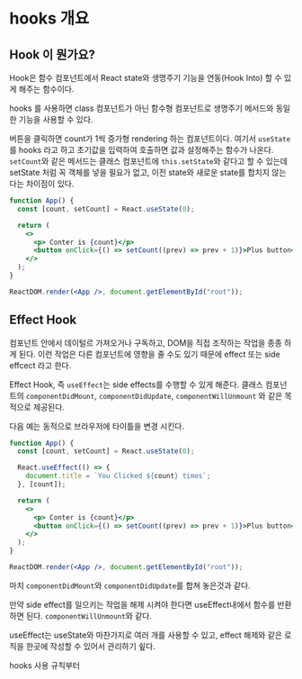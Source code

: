 # hooks 개요

## Hook 이 뭔가요?

Hook은 함수 컴포넌트에서 React state와 생명주기 기능을 연동(Hook Into) 할 수 있게 해주는 함수이다.

hooks 를 사용하면 class 컴포넌트가 아닌 함수형 컴포넌트로 생명주기 메서드와 동일한 기능을 사용할 수 있다.

버튼을 클릭하면 count가 1씩 증가형 rendering 하는 컴포넌트이다. 여기서 `useState`를 hooks 라고 하고 초기값을 입력하여 호출하면 값과 설정해주는 함수가 나온다. `setCount`와 같은 메서드는 클래스 컴포넌트에 `this.setState`와 같다고 할 수 있는데 setState 처럼 꼭 객체를 넣을 필요가 없고, 이전 state와 새로운 state를 합치지 않는다는 차이점이 있다.

```jsx
function App() {
  const [count, setCount] = React.useState(0);

  return (
    <>
      <p> Conter is {count}</p>
      <button onClick={() => setCount((prev) => prev + 1)}>Plus button</button>
    </>
  );
}

ReactDOM.render(<App />, document.getElementById("root"));
```

## Effect Hook

컴포넌트 안에서 데이털르 가져오거나 구독하고, DOM을 직접 조작하는 작업을 종종 하게 된다. 이런 작업은 다른 컴포넌트에 영향을 줄 수도 있기 때문에 effect 또는 side effcect 라고 한다.

Effect Hook, 즉 `useEffect`는 side effects를 수행할 수 있게 해준다. 클래스 컴포넌트의 `componentDidMount`, `componentDidUpdate`, `componentWillUnmount` 와 같은 목적으로 제공된다.

다음 예는 동적으로 브라우저에 타이틀을 변경 시킨다.

```jsx
function App() {
  const [count, setCount] = React.useState(0);

  React.useEffect(() => {
    document.title = `You Clicked ${count} times`;
  }, [count]);

  return (
    <>
      <p> Conter is {count}</p>
      <button onClick={() => setCount((prev) => prev + 1)}>Plus button</button>
    </>
  );
}

ReactDOM.render(<App />, document.getElementById("root"));
```

마치 `componentDidMount`와 `componentDidUpdate`를 합쳐 놓은것과 같다.

만약 side effect를 일으키는 작업을 해제 시켜야 한다면 useEffect내에서 함수를 반환하면 된다. `componentWillUnmount`와 같다.

useEffect는 useState와 마찬가지로 여러 개를 사용할 수 있고, effect 해제와 같은 로직을 한곳에 작성할 수 있어서 관리하기 슆다.

hooks 사용 규칙부터
